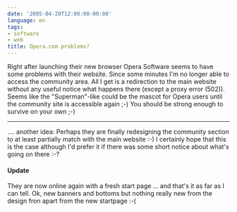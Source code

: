 ```yaml
---
date: '2005-04-20T12:00:00-00:00'
language: en
tags:
- software
- web
title: Opera.com problems?
---
```



Right after launching their new browser Opera Software seems to have some problems with their website. Since some minutes I'm no longer able to access the community area. All I get is a redirection to the main website without any useful notice what happens there (except a proxy error (502)). Seems like the "Superman"-like could be the mascot for Opera users until the community site is accessible again ;-) You should be strong enough to survive on your own ;-)

-------------------------------



.... another idea: Perhaps they are finally redesigning the community section to at least partially match with the main website :-) I certainly hope that this is the case although I'd prefer it if there was some short notice about what's going on there :-?



<h4>Update</h4>

They are now online again with a fresh start page ... and that's it as far as I can tell. Ok, new banners and bottoms but nothing really new from the design fron apart from the new startpage :-(